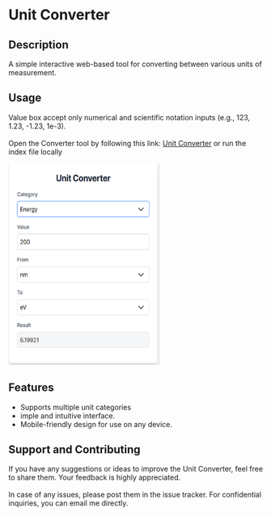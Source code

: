 # Unit Converter

## Description
A simple interactive web-based tool for converting between various units of measurement. 

## Usage
Value box accept only numerical and scientific notation inputs (e.g., 123, 1.23, -1.23, 1e-3).
<br><br>
Open the Converter tool by following this link: [Unit Converter](https://your-link-here.com) or run the index file locally

<img src="screenshot_converter.jpg"
     alt="Unit Converter GUI" width="300" height="400"
      style="float: center"/>

## Features
- Supports multiple unit categories
- imple and intuitive interface.
- Mobile-friendly design for use on any device.


## Support and Contributing
If you have any suggestions or ideas to improve the Unit Converter, feel free to share them. Your feedback is highly appreciated.
<br><br>
In case of any issues, please post them in the issue tracker. For confidential inquiries, you can email me directly.




